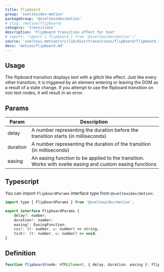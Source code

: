 ```yaml
---
title: Flipboard
group: 'svelteuidev-motion'
packageGroup: '@svelteuidev/motion'
# slug: /motion/flipboard/
category: 'transitions'
description: 'Flipboard transition effect for text'
# import: "import { flipboard } from '@svelteuidev/motion';"
source: 'svelteui-motion/src/lib/dist/transitions/flipboard/flipboard.ts'
docs: 'motion/flipboard.md'
---
```


<script>
    import { Demo, MotionDemos } from "@svelteuidev/demos";
</script>

## Usage

The flipboard transition displays text with a glitch like effect. Just like every other transition, it is triggered by an element entering or leaving the DOM as a result of a state change. If you attempt to use the flipboard transition on non text nodes, it will result in an error.

<Demo demo={MotionDemos.flipboardDemo} />

## Params

| Param    | Description                                                                                               |
| -------- | --------------------------------------------------------------------------------------------------------- |
| delay    | A number representing the duration before the transition starts (in milliseconds)                         |
| duration | A number representing the duration of the transition (in milliseconds)                                    |
| easing   | An easing function to be applied to the transition. Works with svelte easing and custom easing functions |

## Typescript

You can import `FlipboardParams` interface type from `@svelteuidev/motion`:

```js
import type { FlipboardParams } from '@svelteuidev/motion';

export interface FlipboardParams {
    delay?: number;
    duration?: number;
    easing?: EasingFunction;
    css?: (t: number, u: number) => string;
    tick?: (t: number, u: number) => void;
}
```

## Definition

```js
function flipboard(node: HTMLElement, { delay, duration, easing }: FlipboardParams): TransitionConfig;
```
